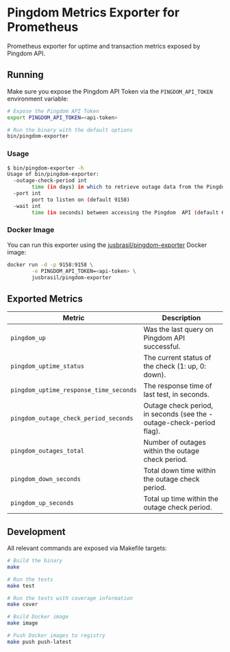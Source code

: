 # Pingdom Metrics Exporter for Prometheus

Prometheus exporter for uptime and transaction metrics exposed by Pingdom API.

## Running

Make sure you expose the Pingdom API Token via the `PINGDOM_API_TOKEN`
environment variable:

```sh
# Expose the Pingdom API Token
export PINGDOM_API_TOKEN=<api-token>

# Run the binary with the default options
bin/pingdom-exporter
```

### Usage

```sh
$ bin/pingdom-exporter -h
Usage of bin/pingdom-exporter:
  -outage-check-period int
    	time (in days) in which to retrieve outage data from the Pingdom API (default 7)
  -port int
    	port to listen on (default 9158)
  -wait int
    	time (in seconds) between accessing the Pingdom  API (default 60)
```

### Docker Image

You can run this exporter using the
[jusbrasil/pingdom-exporter](https://hub.docker.com/r/jusbrasil/pingdom-exporter/)
Docker image:

```bash
docker run -d -p 9158:9158 \
        -e PINGDOM_API_TOKEN=<api-token> \
        jusbrasil/pingdom-exporter
```

## Exported Metrics

| Metric                                 | Description                                                          |
| -------------------------------------- | -------------------------------------------------------------------- |
| `pingdom_up`                           | Was the last query on Pingdom API successful.                        |
| `pingdom_uptime_status`                | The current status of the check (1: up, 0: down).                    |
| `pingdom_uptime_response_time_seconds` | The response time of last test, in seconds.                          |
| `pingdom_outage_check_period_seconds`  | Outage check period, in seconds (see the -outage-check-period flag). |
| `pingdom_outages_total`                | Number of outages within the outage check period.                    |
| `pingdom_down_seconds`                 | Total down time within the outage check period.                      |
| `pingdom_up_seconds`                   | Total up time within the outage check period.                        |

## Development

All relevant commands are exposed via Makefile targets:

```sh
# Build the binary
make

# Run the tests
make test

# Run the tests with coverage information
make cover

# Build Docker image
make image

# Push Docker images to registry
make push push-latest
```
